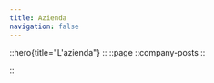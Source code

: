 ```yaml
---
title: Azienda
navigation: false
---
```

  ::hero{title="L'azienda"}
  ::
::page
  ::company-posts
  ::

::